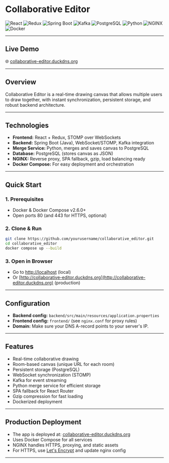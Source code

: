 # Collaborative Editor

![React](https://img.shields.io/badge/Frontend-React-blue?logo=react)
![Redux](https://img.shields.io/badge/State-Redux-purple?logo=redux)
![Spring Boot](https://img.shields.io/badge/Backend-SpringBoot-brightgreen?logo=spring)
![Kafka](https://img.shields.io/badge/Broker-Kafka-black?logo=apachekafka)
![PostgreSQL](https://img.shields.io/badge/DB-PostgreSQL-blue?logo=postgresql)
![Python](https://img.shields.io/badge/Merge%20Service-Python-yellow?logo=python)
![NGINX](https://img.shields.io/badge/Proxy-NGINX-darkgreen?logo=nginx)
![Docker](https://img.shields.io/badge/Deploy-Docker-blue?logo=docker)

---

## Live Demo

🌐 [collaborative-editor.duckdns.org](http://collaborative-editor.duckdns.org)

---

## Overview

Collaborative Editor is a real-time drawing canvas that allows multiple users to draw together, with instant synchronization, persistent storage, and robust backend architecture.

---

## Technologies

- **Frontend:** React + Redux, STOMP over WebSockets
- **Backend:** Spring Boot (Java), WebSocket/STOMP, Kafka integration
- **Merge Service:** Python, merges and saves canvas to PostgreSQL
- **Database:** PostgreSQL (stores canvas as JSON)
- **NGINX:** Reverse proxy, SPA fallback, gzip, load balancing ready
- **Docker Compose:** For easy deployment and orchestration

---

## Quick Start

### 1. Prerequisites
- Docker & Docker Compose v2.6.0+
- Open ports 80 (and 443 for HTTPS, optional)

### 2. Clone & Run
```bash
git clone https://github.com/yourusername/collaborative_editor.git
cd collaborative_editor
docker compose up --build
```

### 3. Open in Browser
- Go to [http://localhost](http://localhost) (local)
- Or [http://collaborative-editor.duckdns.org](http://collaborative-editor.duckdns.org) (production)

---

## Configuration

- **Backend config:** `backend/src/main/resources/application.properties`
- **Frontend config:** `frontend/` (see `nginx.conf` for proxy rules)
- **Domain:** Make sure your DNS A-record points to your server's IP.

---

## Features
- Real-time collaborative drawing
- Room-based canvas (unique URL for each room)
- Persistent storage (PostgreSQL)
- WebSocket synchronization (STOMP)
- Kafka for event streaming
- Python merge service for efficient storage
- SPA fallback for React Router
- Gzip compression for fast loading
- Dockerized deployment

---

## Production Deployment

- The app is deployed at: [collaborative-editor.duckdns.org](http://collaborative-editor.duckdns.org)
- Uses Docker Compose for all services
- NGINX handles HTTPS, proxying, and static assets
- For HTTPS, use [Let's Encrypt](https://letsencrypt.org/) and update nginx config

---
